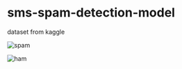 # sms-spam-detection-model

dataset from kaggle

![spam](https://user-images.githubusercontent.com/68819893/115744160-f03bfe80-a3af-11eb-9c46-c387ca2a91af.PNG)



![ham](https://user-images.githubusercontent.com/68819893/115744765-7c4e2600-a3b0-11eb-9033-e801c130c180.PNG)
